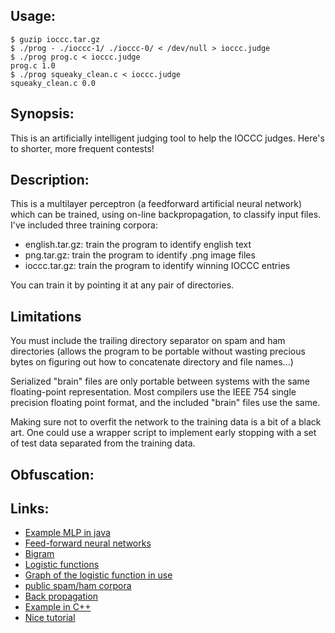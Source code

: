 ## Usage:
    $ guzip ioccc.tar.gz
    $ ./prog - ./ioccc-1/ ./ioccc-0/ < /dev/null > ioccc.judge
    $ ./prog prog.c < ioccc.judge
    prog.c 1.0
    $ ./prog squeaky_clean.c < ioccc.judge
    squeaky_clean.c 0.0

## Synopsis:
This is an artificially intelligent judging tool to help the IOCCC judges.
Here's to shorter, more frequent contests!

## Description:
This is a multilayer perceptron (a feedforward artificial neural network)
which can be trained, using on-line backpropagation, to classify input files. I've
included three training corpora:

 * english.tar.gz: train the program to identify english text
 * png.tar.gz: train the program to identify .png image files
 * ioccc.tar.gz: train the program to identify winning IOCCC entries

You can train it by pointing it at any pair of directories.

## Limitations
You must include the trailing directory separator on spam and ham directories (allows the
program to be portable without wasting precious bytes on figuring out how to concatenate
directory and file names...)

Serialized "brain" files are only portable between systems with the same floating-point
representation. Most compilers use the IEEE 754 single precision floating point format, and
the included "brain" files use the same.

Making sure not to overfit the network to the training data is a bit of a black art. One
could use a wrapper script to implement early stopping with a set of test data separated
from the training data.

## Obfuscation:

## Links:
 * [Example MLP in java](https://github.com/jimmikaelkael/multi-layer-perceptron)
 * [Feed-forward neural networks](http://en.wikipedia.org/wiki/Feedforward_neural_network)
 * [Bigram](http://en.wikipedia.org/wiki/Bigram)
 * [Logistic functions](http://en.wikipedia.org/wiki/Logistic_function)
 * [Graph of the logistic function in use](https://www.google.com/search?q=1/(1%2Bexp(-x)))
 * [public spam/ham corpora](http://spamassassin.apache.org/publiccorpus/)
 * [Back propagation](http://www.learnartificialneuralnetworks.com/backpropagation.html)
 * [Example in C++](http://www.codeproject.com/KB/recipes/BP.aspx)
 * [Nice tutorial](http://www.shiffman.net/teaching/nature/nn/)
